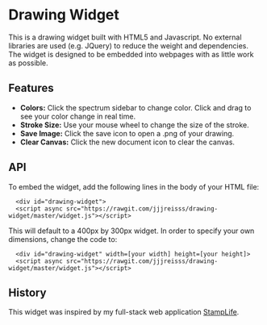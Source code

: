 # Drawing Widget

This is a drawing widget built with HTML5 and Javascript. No external libraries are used
(e.g. JQuery) to reduce the weight and dependencies. The widget is designed to be embedded
into webpages with as little work as possible.

## Features
 - **Colors:** Click the spectrum sidebar to change color. Click and drag to see your color change in real time.
 - **Stroke Size:** Use your mouse wheel to change the size of the stroke.
 - **Save Image:** Click the save icon to open a .png of your drawing.
 - **Clear Canvas:** Click the new document icon to clear the canvas.

## API

To embed the widget, add the following lines in the body of your HTML file:

```
  <div id="drawing-widget">
  <script async src="https://rawgit.com/jjjreisss/drawing-widget/master/widget.js"></script>
```

This will default to a 400px by 300px widget. In order to specify your own dimensions, change the code to:

```
  <div id="drawing-widget" width=[your width] height=[your height]>
  <script async src="https://rawgit.com/jjjreisss/drawing-widget/master/widget.js"></script>
```

## History

This widget was inspired by my full-stack web application [StampLife](http://github.com/jjjreisss/StampLife).
